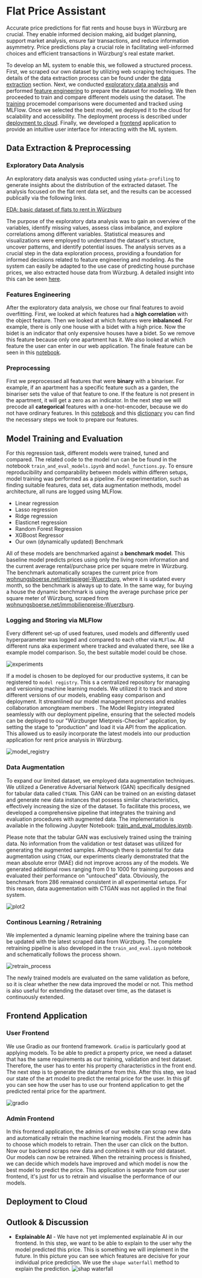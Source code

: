 # Flat Price Assistant 

Accurate price predictions for flat rents and house buys in Würzburg are crucial. They enable informed decision making, aid budget planning, support market analysis, ensure fair transactions, and reduce information asymmetry. Price predictions play a crucial role in facilitating well-informed choices and efficient transactions in Würzburg's real estate market.

To develop an ML system to enable this, we followed a structured process.  First, we scraped our own dataset by utilizing web scraping techniques. The details of the data extraction process can be found under the [data extraction](#data-extraction) section. Next, we conducted [exploratory data analysis](#exploratory-data-analysis) and performed [feature engineering](#feature-engineering) to prepare the dataset for modeling. We then proceeded to train and compare different models using the dataset. The [training](#model-training-and-evaluation) procemodel comparisons were documented and tracked using MLFlow. Once we selected the best model, we deployed it to the cloud for scalability and accessibility. The deployment process is described under [deployment to cloud](#deployment-to-cloud). Finally, we developed a [frontend](#frontend-application) application to provide an intuitive user interface for interacting with the ML system.

## Data Extraction & Preprocessing


### Exploratory Data Analysis
An exploratory data analysis was conducted using `ydata-profiling` to generate insights about the distribution of the extracted dataset. The analysis focused on the flat rent data set, and the results can be accessed publically via the following links. 

[EDA: basic dataset of flats to rent in Würzburg](https://michaelseitz98.github.io/enterprise-ai-project/eda-wue-rent-all.html)

The purpose of the exploratory data analysis was to gain an overview of the variables, identify missing values, assess class imbalance, and explore correlations among different variables. Statistical measures and visualizations were employed to understand the dataset's structure, uncover patterns, and identify potential issues. The analysis serves as a crucial step in the data exploration process, providing a foundation for informed decisions related to feature engineering and modeling. As the system can easily be adapted to the use case of predicting house purchase prices, we also extracted house data from Würzburg. A detailed insight into this can be seen [here](https://michaelseitz98.github.io/enterprise-ai-project/eda-wue-houses.html).

### Features Engineering

After the exploratory data analysis, we chose our final features to avoid overfitting. First, we looked at which features had a **high correlation** with the object feature. Then we looked at which features were **inbalanced**. For example, there is only one house with a bidet with a high price. Now the bidet is an indicator that only expensive houses have a bidet. So we remove this feature because only one apartment has it. We also looked at which feature the user can enter in our web application. The finale feature can be seen in this [notebook](https://github.com/MichaelSeitz98/enterprise-ai-project/blob/main/immowelt_price_guide/frontend/app.py).

### Preprocessing 

First we preprocessed all features that were **binary** with a binariser. For example, if an apartment has a specific feature such as a garden, the binariser sets the value of that feature to one. If the feature is not present in the apartment, it will get a zero as an indicator.
In the next step we will precode all **categorical** features with a one-hot-encoder, because we do not have ordinary features. In this [notebook](https://github.com/MichaelSeitz98/enterprise-ai-project/blob/main/immowelt_price_guide/train_and_eval_models.ipynb) and this [dictionary](https://github.com/MichaelSeitz98/enterprise-ai-project/tree/main/immowelt_price_guide/scrape_and_preprocess) you can find the necessary steps we took to prepare our features.

## Model Training and Evaluation

For this regression task, different models were trained, tuned and compared. The related code to the model  run can be be found in the notebook `train_and_eval_models.ipynb` and `model_functions.py`. To ensure reproducibility and comparability between models within differen setups, model training was performed as a pipeline. For experimentation, such as finding suitable features, data set, data augmentation methods, model architecture, all runs are logged using MLFlow. 

- Linear regression 
- Lasso regression 
- Ridge regression 
- Elasticnet regression 
- Random Forest Regression 
- XGBoost Regressor
- Our own (dynamically updated) Benchmark

All of these models are benchmarked against a **benchmark model**. This baseline model predicts prices using only the living room information and the current average rental/purchase price per square metre in Würzburg. The benchmark automatically scrapes the current price from [wohnungsboerse.net/mietspiegel-Wuerzburg](https://www.wohnungsboerse.net/mietspiegel-Wuerzburg/2772), where it is updated every month, so the benchmark is always up to date. In the same way, for buying a house the dynamic benchmark is using the average purchase price per square meter of Würzburg, scraped from [wohnungsboerse.net/immobilienpreise-Wuerzburg](https://www.wohnungsboerse.net/immobilienpreise-Wuerzburg/2772).


### Logging and Storing via MLFlow

Every different set-up of used features, used models and differently used hyperparameter was logged and compared to each other via `MLFlow`. All different runs aka experiment where tracked and evaluated there, see like a example model comparison. So, the best suitable model could be chose.  

![experiments](ressources/mlflow_experiment_view_table.png)

If a model is chosen to be deployed for our productive systems, it can be registered to `model registry`. This s a centralized repository for managing and versioning machine learning models. We utilized it to track and store different versions of our models, enabling easy comparison and deployment. It streamlined our model management process and enables collaboration amongteam members . The Model Registry integrated seamlessly with our deployment pipeline, ensuring that the selected models can be deployed to our "Würzburger Mietpreis-Checker" application, by setting the stage to "production" and load it via API from the application. This allowed us to easily incorporate the latest models into our production application for rent price analysis in Würzburg.

![model_registry](ressources/mlflow_model_registry.png)

### Data Augmentation

To expand our limited dataset, we employed data augmentation techniques. We utilized a Generative Adversarial Network (GAN) specifically designed for tabular data called `CTGAN`. This GAN can be trained on an existing dataset and generate new data instances that possess similar characteristics, effectively increasing the size of the dataset. 
To facilitate this process, we developed a comprehensive pipeline that integrates the training and evaluation procedures with augmented data. The implementation is available in the following Jupyter Notebook: [train_and_eval_modules.ipynb](https://github.com/MichaelSeitz98/enterprise-ai-project/blob/main/immowelt_price_guide/train_and_eval_models.ipynb).

Please note that the tabular GAN was exclusively trained using the training data. No information from the validation or test dataset was utilized for generating the augmented samples.
Although there is potential for data augmentation using `CTGAN`, our experiments clearly demonstrated that the mean absolute error (MAE) did not improve across any of the models. We generated additional rows ranging from 0 to 1000 for training purposes and evaluated their performance on "untouched" data. Obviously, the benchmark from 286 remained consistent in all experimental setups. For this reason, data augementation with CTGAN was not applied in the final system. 

![plot2](ressources/syntetic_data_for_train_impact.png)


### Continous Learning / Retraining

We implemented a dynamic learning pipeline where the training base can be updated with the latest scraped data from Würzburg.
The complete retraining pipeline is also developed in the `train_and_eval.ipynb` notebook and schematically follows the process shown.

 ![retrain_process](ressources/dynamic_retrain.png)

The newly trained models are evaluated on the same validation as before, so it is clear whether the new data improved the model or not. This method is also useful for extending the dataset over time, as the dataset is continuously extended. 


## Frontend Application
### User Frontend
We use Gradio as our frontend framework. `Gradio` is particularly good at applying models. To be able to predict a property price, we need a dataset that has the same requirements as our training, validation and test dataset. Therefore, the user has to enter his property characteristics in the front end. The next step is to generate the dataframe from this. After this step, we load our state of the art model to predict the rental price for the user. In this gif you can see how the user has to use our frontend application to get the predicted rental price for the apartment.

![gradio](ressources/gradio_new_gif.gif)

### Admin Frontend
In this frontend application, the admins of our website can scrap new data and automatically retrain the machine learning models. First the admin has to choose which models to retrain. Then the user can click on the button. Now our backend scraps new data and combines it with our old dataset. Our models can now be retrained. When the retraining process is finished, we can decide which models have improved and which model is now the best model to predict the price. This application is separate from our user frontend, it's just for us to retrain and visualise the performance of our models.

## Deployment to Cloud



## Outlook & Discussion

* **Explainable AI** - We have not yet implemented explainable AI in our frontend. In this step, we want to be able to explain to the user why the model predicted this price. This is something we will implement in the future. In this picture you can see which features are decisive for your individual price prediction. We use the ``shape waterfall`` method to explain the prediction.
  ![shap waterfall](ressources/shap_waterfall_example.png)


